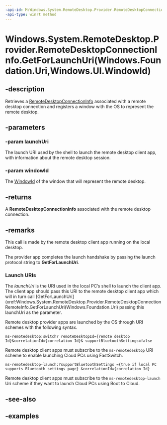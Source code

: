 ```yaml
---
-api-id: M:Windows.System.RemoteDesktop.Provider.RemoteDesktopConnectionInfo.GetForLaunchUri(Windows.Foundation.Uri,Windows.UI.WindowId)
-api-type: winrt method
---
```


# Windows.System.RemoteDesktop.Provider.RemoteDesktopConnectionInfo.GetForLaunchUri(Windows.Foundation.Uri,Windows.UI.WindowId)

<!--
public static Windows.System.RemoteDesktop.Provider.RemoteDesktopConnectionInfo GetForLaunchUri (System.Uri launchUri, Windows.UI.WindowId windowId);
-->


## -description

Retrieves a [RemoteDesktopConnectionInfo](xref:Windows.System.RemoteDesktop.Provider.RemoteDesktopConnectionInfo) associated with a remote desktop connection and registers a window with the OS to represent the remote desktop.

## -parameters

### -param launchUri

The launch URI used by the shell to launch the remote desktop client app, with information about the remote desktop session.

### -param windowId

The [WindowId](/windows/windows-app-sdk/api/winrt/microsoft.ui.windowid) of the window that will represent the remote desktop.

## -returns

A **RemoteDesktopConnectionInfo** associated with the remote desktop connection.

## -remarks

This call is made by the remote desktop client app running on the local desktop. 

The provider app completes the launch handshake by passing the launch protocol string to **GetForLaunchUri**.


### Launch URIs

The *launchUri* is the URI used in the local PC’s shell to launch the client app. The client app should pass this URI to the remote desktop client app which will in turn call [GetForLaunchUri](xref:Windows.System.RemoteDesktop.Provider.RemoteDesktopConnectionRemoteInfo.GetForLaunchUri(Windows.Foundation.Uri) passing this launchUri as the parameter.

Remote desktop provider apps are launched by the OS through URI schemes with the following syntax.

`ms-remotedesktop:switch? remoteDesktopId={remote desktop Id}&correlationId={correlation Id}& supportBluetoothSettings=false`

Remote desktop client apps must subscribe to the `ms-remotedesktop` URI scheme to enable launching Cloud PCs using FastSwitch.

`ms-remotedesktop-launch:?supportBluetoothSettings ={true if local PC supports Bluetooth settings page} &correlationId={correlation Id}`

Remote desktop client apps must subscribe to the `ms-remotedesktop-launch` Uri scheme if they want to launch Cloud PCs using Boot to Cloud.

## -see-also

## -examples


